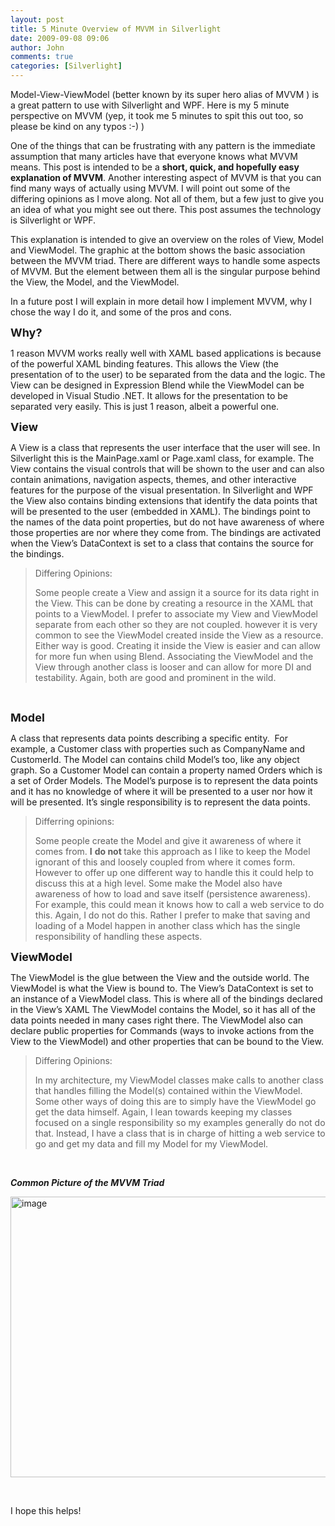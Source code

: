 ```yaml
---
layout: post
title: 5 Minute Overview of MVVM in Silverlight
date: 2009-09-08 09:06
author: John
comments: true
categories: [Silverlight]
---
```

<p>Model-View-ViewModel (better known by its super hero alias of MVVM ) is a great pattern to use with Silverlight and WPF. Here is my 5 minute perspective on MVVM (yep, it took me 5 minutes to spit this out too, so please be kind on any typos :-) )</p>  <p>One of the things that can be frustrating with any pattern is the immediate assumption that many articles have that everyone knows what MVVM means. This post is intended to be a <strong>short, quick, and hopefully easy explanation of MVVM</strong>. Another interesting aspect of MVVM is that you can find many ways of actually using MVVM. I will point out some of the differing opinions as I move along. Not all of them, but a few just to give you an idea of what you might see out there. This post assumes the technology is Silverlight or WPF.</p>  <p>This explanation is intended to give an overview on the roles of View, Model and ViewModel. The graphic at the bottom shows the basic association between the MVVM triad. There are different ways to handle some aspects of MVVM. But the element between them all is the singular purpose behind the View, the Model, and the ViewModel.</p>  <p>In a future post I will explain in more detail how I implement MVVM, why I chose the way I do it, and some of the pros and cons.</p>  <p><strong><font size="4">Why?</font></strong></p>  <p>1 reason MVVM works really well with XAML based applications is because of the powerful XAML binding features. This allows the View (the presentation of to the user) to be separated from the data and the logic. The View can be designed in Expression Blend while the ViewModel can be developed in Visual Studio .NET. It allows for the presentation to be separated very easily. This is just 1 reason, albeit a powerful one.</p>  <p><strong><font size="4">View</font></strong></p>  <p>A View is a class that represents the user interface that the user will see. In Silverlight this is the MainPage.xaml or Page.xaml class, for example. The View contains the visual controls that will be shown to the user and can also contain animations, navigation aspects, themes, and other interactive features for the purpose of the visual presentation. In Silverlight and WPF the View also contains binding extensions that identify the data points that will be presented to the user (embedded in XAML). The bindings point to the names of the data point properties, but do not have awareness of where those properties are nor where they come from. The bindings are activated when the View’s DataContext is set to a class that contains the source for the bindings.</p>  <blockquote>   <p>Differing Opinions:</p>    <p>Some people create a View and assign it a source for its data right in the View. This can be done by creating a resource in the XAML that points to a ViewModel. I prefer to associate my View and ViewModel separate from each other so they are not coupled. however it is very common to see the ViewModel created inside the View as a resource. Either way is good. Creating it inside the View is easier and can allow for more fun when using Blend. Associating the ViewModel and the View through another class is looser and can allow for more DI and testability. Again, both are good and prominent in the wild.</p> </blockquote>  <p>&#160;</p>  <p><strong><font size="4">Model</font></strong></p>  <p>A class that represents data points describing a specific entity.&#160; For example, a Customer class with properties such as CompanyName and CustomerId. The Model can contains child Model’s too, like any object graph. So a Customer Model can contain a property named Orders which is a set of Order Models. The Model’s purpose is to represent the data points and it has no knowledge of where it will be presented to a user nor how it will be presented. It’s single responsibility is to represent the data points.</p>  <blockquote>   <p>Differring opinions:</p>    <p>Some people create the Model and give it awareness of where it comes from. <strong>I</strong> <strong>do not </strong>take this approach as I like to keep the Model ignorant of this and loosely coupled from where it comes form. However to offer up one different way to handle this it could help to discuss this at a high level. Some make the Model also have awareness of how to load and save itself (persistence awareness). For example, this could mean it knows how to call a web service to do this. Again, I do not do this. Rather I prefer to make that saving and loading of a Model happen in another class which has the single responsibility of handling these aspects. </p> </blockquote>  <p><strong><font size="4">ViewModel</font></strong></p>  <p>The ViewModel is the glue between the View and the outside world. The ViewModel is what the View is bound to. The View’s DataContext is set to an instance of a ViewModel class. This is where all of the bindings declared in the View’s XAML The ViewModel contains the Model, so it has all of the data points needed in many cases right there. The ViewModel also can declare public properties for Commands (ways to invoke actions from the View to the ViewModel) and other properties that can be bound to the View. </p>  <blockquote>   <p>Differing Opinions:</p>    <p>In my architecture, my ViewModel classes make calls to another class that handles filling the Model(s) contained within the ViewModel. Some other ways of doing this are to simply have the ViewModel go get the data himself. Again, I lean towards keeping my classes focused on a single responsibility so my examples generally do not do that. Instead, I have a class that is in charge of hitting a web service to go and get my data and fill my Model for my ViewModel.</p> </blockquote>  <p>&#160;</p>  <p><em><strong>Common Picture of the MVVM Triad</strong></em></p>  <p><a href="/wp-content/uploads/files/media/image/WindowsLiveWriter/5MinuteOverviewofMVVMinSilverlight_8012/image7.png"><img style="border-bottom: 0px; border-left: 0px; display: block; float: none; margin-left: auto; border-top: 0px; margin-right: auto; border-right: 0px" title="image" border="0" alt="image" src="/wp-content/uploads/files/media/image/WindowsLiveWriter/5MinuteOverviewofMVVMinSilverlight_8012/image7_thumb.png" width="517" height="449" /></a></p>  <p>&#160;</p>  <p>I hope this helps!</p>


